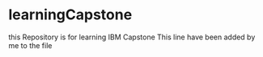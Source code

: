 # learningCapstone
this Repository is for learning IBM Capstone
This line have been added by me to the file
